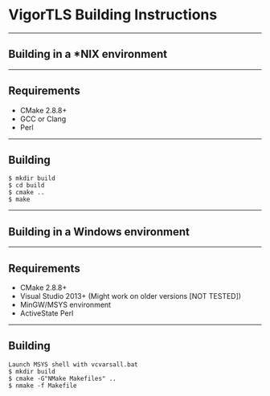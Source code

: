 VigorTLS Building Instructions
==============================
------------------------------

Building in a *NIX environment
------------------------------
----
## Requirements
* CMake 2.8.8+
* GCC or Clang
* Perl

----
## Building
	$ mkdir build
	$ cd build
	$ cmake ..
	$ make

------------------------------

Building in a Windows environment
---------------------------------
----
## Requirements
* CMake 2.8.8+
* Visual Studio 2013+ (Might work on older versions [NOT TESTED])
* MinGW/MSYS environment
* ActiveState Perl

----
## Building
	Launch MSYS shell with vcvarsall.bat
	$ mkdir build
	$ cmake -G"NMake Makefiles" ..
	$ nmake -f Makefile
